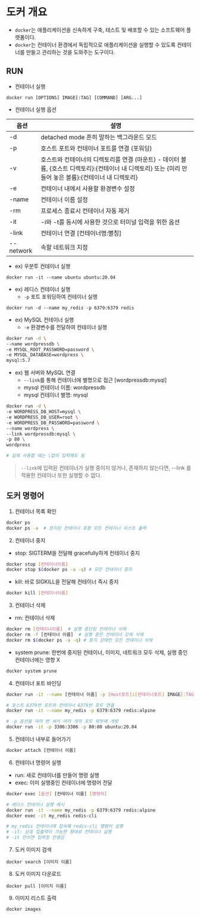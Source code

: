 # 도커 개요
* `docker`는 애플리케이션을 신속하게 구축, 테스트 및 배포할 수 있는 소프트웨어 플랫폼이다.
* `docker`는 컨테이너 환경에서 독립적으로 애플리케이션을 실행할 수 있도록 컨테이너를 만들고 관리하는 것을 도와주는 도구이다.

## RUN
* 컨테이너 실행
```
docker run [OPTIONS] IMAGE[:TAG] [COMMAND] [ARG...]
```
* 컨테이너 실행 옵션

|옵션|설명|
|---|---|
|-d|	detached mode 흔히 말하는 백그라운드 모드|
|-p|	호스트 포트와 컨테이너 포트를 연결 (포워딩)|
|-v|	호스트와 컨테이너의 디렉토리를 연결 (마운트) - 데이터 볼륨, {호스트 디렉토리}:{컨테이너 내 디렉토리} 또는 {미리 만들어 놓은 볼륨}:{컨테이너 내 디렉토리}|
|-e|	컨테이너 내에서 사용할 환경변수 설정|
|-name|	컨테이너 이름 설정|
|-rm|	프로세스 종료시 컨테이너 자동 제거|
|-it|	-i와 -t를 동시에 사용한 것으로 터미널 입력을 위한 옵션|
|-link|	컨테이너 연결 [컨테이너명:별칭]|
|--network|	속할 네트워크 지정|

* ex) 우분투 컨테이너 실행
```
docker run -it --name ubuntu ubuntu:20.04
```
* ex) 레디스 컨테이너 실행
  * `-p` 포트 포워딩하여 컨테이너 실행 
```
docker run -d --name my_redis -p 6379:6379 redis
```
* ex) MySQL 컨테이너 실행
  * `-e` 환경변수를 전달하여 컨테이너 실행
```bash
docker run -d \
--name wordpressdb \
-e MYSQL_ROOT_PASSWORD=password \
-e MYSQL_DATABASE=wordpress \
mysql:5.7
```
* ex) 웹 서버와 MySQL 연결
  * `--link`를 통해 컨테이너에 별명으로 접근 [wordpressdb:mysql]
  * mysql 컨테이너 이름: wordpressdb
  * mysql 컨테이너 별명: mysql
```bash
docker run -d \
-e WORDPRESS_DB_HOST=mysql \
-e WORDPRESS_DB_USER=root \
-e WORDPRESS_DB_PASSWORD=password \
--name wordpress \
--link wordpressdb:mysql \
-p 80 \
wordpress

# 실제 사용할 때는 \없이 입력해도 됨
```
> `--link`에 입력된 컨테이너가 실행 중이지 않거나, 존재하지 않는다면,  --link  를 적용한 컨테이너 또한 실행할 수 없다.
## 도커 명령어
1. 컨테이너 목록 확인
```bash
docker ps
docker ps -a  # 정지된 컨테이너 포함 모든 컨테이너 리스트 출력
```
2. 컨테이너 중지
* stop: SIGTERM을 전달해 gracefully하게 컨테이너 중지
```bash
docker stop [컨테이너이름]
docker stop $(docker ps -a -q) # 모든 컨테이너 중지 
```
* kill: 바로 SIGKILL을 전달해 컨테이너 즉시 중지
```bash
docker kill [컨테이너이름]
```
3. 컨테이너 삭제
* rm: 컨테이너 삭제
```bash
docker rm [컨테이너이름]  # 실행 중단된 컨테이너 삭제
docker rm -f [컨테이너 이름]  # 실행 중인 컨테이너 강제 삭제
docker rm $(docker ps -a -q) # 중지 상태인 모든 컨테이너 삭제
```
* system prune: 한번에 중지된 컨테이너, 이미지, 네트워크 모두 삭제, 실행 중인 컨테이너에는 영향 X
```bash
docker system prune
```
4. 컨테이너 포트 바인딩
```bash
docker run -it --name [컨테이너 이름] -p [Host포트]:[컨테이너포트] IMAGE[:TAG]

# 호스트 6379번 포트와 컨테이너 6379번 포트 연결
docker run -it --name my_redis -p 6379:6379 redis:alpine

# -p 옵션을 여러 번 써서 여러 개의 포트 외부에 개방
docker run -it -p 3306:3306 -p 80:80 ubuntu:20.04
```
5. 컨테이너 내부로 들어가기
```bash
docker attach [컨테이너 이름]
```
6. 컨테이너 명령어 실행
* run: 새로 컨테이너를 만들어 명령 실행
* exec: 이미 실행중인 컨테이너에 명령어 전달
```bash
docker exec [옵션] [컨테이너 이름] [명령어]

# 레디스 컨테이너 실행 예시
docker run -it --name my_redis -p 6379:6379 redis:alpine
docker exec -it my_redis redis-cli

# my_redis 컨테이너에 접속해 redis-cli 명령어 실행
# -it: 상호 입출력이 가능한 형태로 컨테이너 실행
# -it 안쓰면 입력창 안생김
```
7. 도커 이미지 검색
```
docker search [이미지 이름]
```
8. 도커 이미지 다운로드
```
docker pull [이미지 이름]
```
9. 이미지 리스트 출력
```
docker images
```
